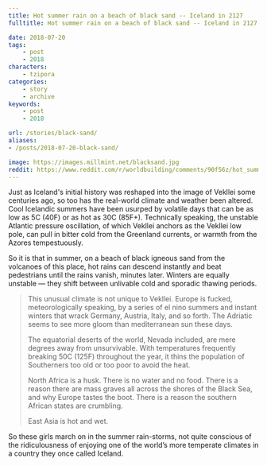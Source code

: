 ```yaml
---
title: Hot summer rain on a beach of black sand -- Iceland in 2127
fulltitle: Hot summer rain on a beach of black sand -- Iceland in 2127

date: 2018-07-20
tags:
    - post
    - 2018
characters:
    - tzipora
categories:
    - story
    - archive
keywords:
    - post
    - 2018

url: /stories/black-sand/
aliases:
- /posts/2018-07-20-black-sand/

image: https://images.millmint.net/blacksand.jpg
reddit: https://www.reddit.com/r/worldbuilding/comments/90f56z/hot_summer_rain_on_a_beach_of_black_sand_iceland/
---
```


Just as Iceland's initial history was reshaped into the image of Vekllei some centuries ago, so too has the real-world climate and weather been altered. Cool Icelandic summers have been usurped by volatile days that can be as low as 5C (40F) or as hot as 30C (85F+). Technically speaking, the unstable Atlantic pressure oscillation, of which Vekllei anchors as the Vekllei low pole, can pull in bitter cold from the Greenland currents, or warmth from the Azores tempestuously.

So it is that in summer, on a beach of black igneous sand from the volcanoes of this place, hot rains can descend instantly and beat pedestrians until the rains vanish, minutes later. Winters are equally unstable  —  they shift between unlivable cold and sporadic thawing periods.

>This unusual climate is not unique to Vekllei. Europe is fucked, meteorologically speaking, by a series of el nino summers and instant winters that wrack Germany, Austria, Italy, and so forth. The Adriatic seems to see more gloom than mediterranean sun these days.
>
>The equatorial deserts of the world, Nevada included, are mere degrees away from unsurvivable. With temperatures frequently breaking 50C (125F) throughout the year, it thins the population of Southerners too old or too poor to avoid the heat.
>
>North Africa is a husk. There is no water and no food. There is a reason there are mass graves all across the shores of the Black Sea, and why Europe tastes the boot. There is a reason the southern African states are crumbling.
>
>East Asia is hot and wet.

So these girls march on in the summer rain-storms, not quite conscious of the ridiculousness of enjoying one of the world’s more temperate climates in a country they once called Iceland.
